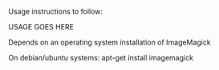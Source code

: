 Usage instructions to follow:

USAGE GOES HERE

Depends on an operating system installation of ImageMagick

On debian/ubuntu systems:
apt-get install imagemagick
